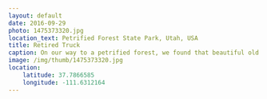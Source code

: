 ```yaml
---
layout: default
date: 2016-09-29
photo: 1475373320.jpg
location_text: Petrified Forest State Park, Utah, USA
title: Retired Truck
caption: On our way to a petrified forest, we found that beautiful old food truck. We actually got lost at some point and then found that treasure.
image: /img/thumb/1475373320.jpg
location:
    latitude: 37.7866585
    longitude: -111.6312164
---
```

